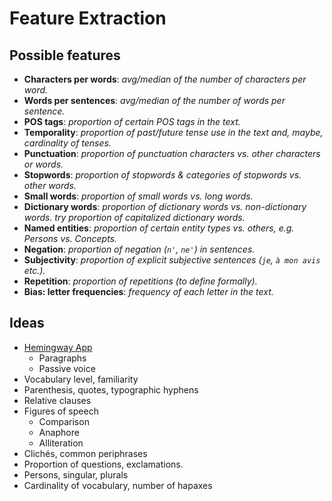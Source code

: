 # Feature Extraction

## Possible features

* **Characters per words**: *avg/median of the number of characters per word.*
* **Words per sentences**: *avg/median of the number of words per sentence.*
* **POS tags**: *proportion of certain POS tags in the text.*
* **Temporality**: *proportion of past/future tense use in the text and, maybe, cardinality of tenses.*
* **Punctuation**: *proportion of punctuation characters vs. other characters or words.*
* **Stopwords**: *proportion of stopwords & categories of stopwords vs. other words.*
* **Small words**: *proportion of small words vs. long words.*
* **Dictionary words**: *proportion of dictionary words vs. non-dictionary words. try proportion of capitalized dictionary words.*
* **Named entities**: *proportion of certain entity types vs. others, e.g. Persons vs. Concepts.*
* **Negation**: *proportion of negation (`n'`, `ne'`) in sentences.*
* **Subjectivity**: *proportion of explicit subjective sentences (`je`, `à mon avis` etc.).*
* **Repetition**: *proportion of repetitions (to define formally).*
* **Bias: letter frequencies**: *frequency of each letter in the text.*

## Ideas

* [Hemingway App](http://www.hemingwayapp.com/)
  * Paragraphs
  * Passive voice
* Vocabulary level, familiarity
* Parenthesis, quotes, typographic hyphens
* Relative clauses
* Figures of speech
  * Comparison
  * Anaphore
  * Alliteration
* Clichés, common periphrases
* Proportion of questions, exclamations.
* Persons, singular, plurals
* Cardinality of vocabulary, number of hapaxes
